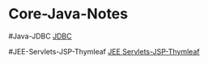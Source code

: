 # Core-Java-Notes

#Java-JDBC 
[JDBC](https://github.com/AvishekVerma/Java_JDBC)

#JEE-Servlets-JSP-Thymleaf
[JEE Servlets-JSP-Thymleaf](https://github.com/AvishekVerma/JEE_Servlets-JSP-Thymleaf)
